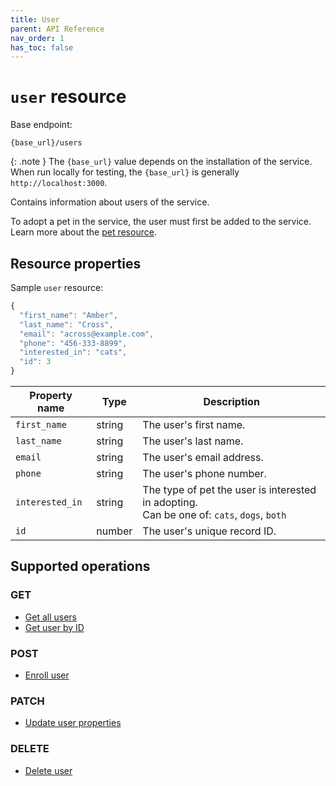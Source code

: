 ```yaml
---
title: User
parent: API Reference
nav_order: 1
has_toc: false
---
```


# `user` resource

Base endpoint:

```shell
{base_url}/users
```

{: .note }
The `{base_url}` value depends on the installation of the service. When run locally for testing, the `{base_url}` is generally `http://localhost:3000`.

Contains information about users of the service.

To adopt a pet in the service, the user must first be added to the service. Learn more about the [pet resource](../pet/index.md).

## Resource properties

Sample `user` resource:

```js
{
  "first_name": "Amber",
  "last_name": "Cross",
  "email": "across@example.com",
  "phone": "456-333-8899",
  "interested_in": "cats",
  "id": 3
}
```

| Property name | Type | Description |
| ------------- | ---- | ----------- |
| `first_name` | string | The user's first name. |
| `last_name` | string | The user's last name. |
| `email` | string | The user's email address. |
| `phone` | string | The user's phone number. |
| `interested_in` | string | The type of pet the user is interested in adopting. <br/> Can be one of: `cats`, `dogs`, `both` |
| `id` | number | The user's unique record ID. |

## Supported operations

### GET

* [Get all users](get_all_users.md)
* [Get user by ID](get_user_by_id.md)

### POST

* [Enroll user](enroll_user.md)

### PATCH

* [Update user properties](update_user_properties.md)

### DELETE

* [Delete user](delete_user.md)

